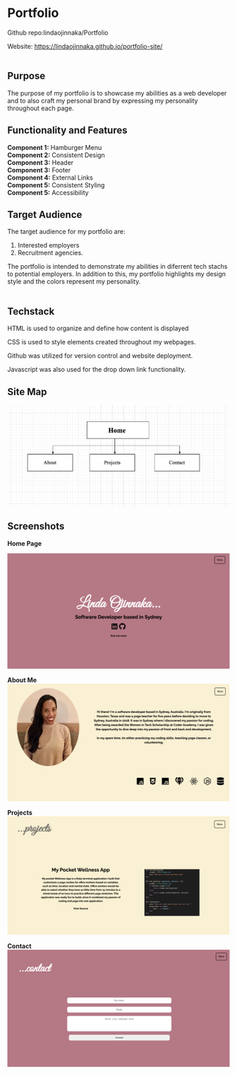 # Portfolio
Github repo:lindaojinnaka/Portfolio

Website: https://lindaojinnaka.github.io/portfolio-site/
<br> 
<br> 
## Purpose
The purpose of my portfolio is to showcase my abilities as a web developer and to also craft my personal brand by expressing my personality throughout each page. 
<br> 
## Functionality and Features
**Component 1:** Hamburger Menu 
<br>
**Component 2:** Consistent Design
<br>
**Component 3:** Header 
<br>
**Component 3:** Footer
<br>
**Component 4:** External Links 
<br>
**Component 5:** Consistent Styling 
<br>
**Component 5:** Accessibility 




## Target Audience
The target audience for my portfolio are: 
1. Interested employers 
2. Recruitment agencies. 

The portfolio is intended to demonstrate my abilities in diferrent tech stachs to potential employers. In addition to this, my portfolio highlights my design style and the colors represent my personality. 
<br> 
<br> 

## Techstack
HTML is used to organize and define how content is displayed

CSS is used to style elements created throughout my webpages.

Github was utilized for version control and website deployment.

Javascript was also used for the drop down link functionality. 

## Site Map 
![site-map](./assets/sitemap.png)

## Screenshots 
**Home Page**

![site-map](./assets/Homepage.png)

**About Me**
![site-map](./assets/Aboutme.png)

**Projects**
![site-map](./assets/Projects.png)

**Contact**
![site-map](./assets/Contact.png)